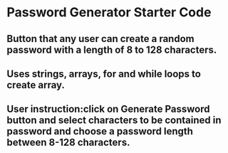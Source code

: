 # Password Generator Starter Code

## Button that any user can create a random password with a length of 8 to 128 characters.

## Uses strings, arrays, for and while loops to create array.

## User instruction:click on Generate Password button and select characters to be contained in password and choose a password length between 8-128 characters. 
